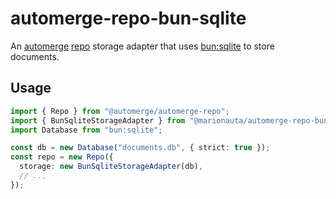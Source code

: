 # automerge-repo-bun-sqlite

An [automerge][automerge] [repo][automerge-repo] storage adapter that uses
[bun:sqlite][bunsqlite] to store documents.

## Usage

```typescript
import { Repo } from "@automerge/automerge-repo";
import { BunSqliteStorageAdapter } from "@marionauta/automerge-repo-bun-sqlite";
import Database from "bun:sqlite";

const db = new Database("documents.db", { strict: true });
const repo = new Repo({
  storage: new BunSqliteStorageAdapter(db),
  // ...
});
```

[automerge]: https://automerge.org
[automerge-repo]: https://github.com/automerge/automerge-repo
[bunsqlite]: https://bun.sh/docs/api/sqlite
